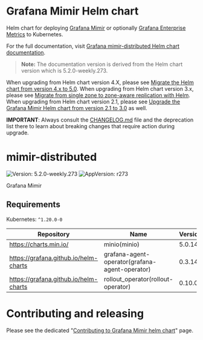 # Grafana Mimir Helm chart

Helm chart for deploying [Grafana Mimir](https://grafana.com/docs/mimir/latest/) or optionally [Grafana Enterprise Metrics](https://grafana.com/docs/enterprise-metrics/latest/) to Kubernetes.

For the full documentation, visit [Grafana mimir-distributed Helm chart documentation](https://grafana.com/docs/helm-charts/mimir-distributed/latest/).

> **Note:** The documentation version is derived from the Helm chart version which is 5.2.0-weekly.273.

When upgrading from Helm chart version 4.X, please see [Migrate the Helm chart from version 4.x to 5.0](https://grafana.com/docs/helm-charts/mimir-distributed/latest/migration-guides/migrate-helm-chart-4.x-to-5.0/).
When upgrading from Helm chart version 3.x, please see [Migrate from single zone to zone-aware replication with Helm](https://grafana.com/docs/helm-charts/mimir-distributed/latest/migration-guides/migrate-from-single-zone-with-helm/).
When upgrading from Helm chart version 2.1, please see [Upgrade the Grafana Mimir Helm chart from version 2.1 to 3.0](https://grafana.com/docs/helm-charts/mimir-distributed/latest/migration-guides/migrate-helm-chart-2.1-to-3.0/) as well.

**IMPORTANT**: Always consult the [CHANGELOG.md](./CHANGELOG.md) file and the deprecation list there to learn about breaking changes that require action during upgrade.

# mimir-distributed

![Version: 5.2.0-weekly.273](https://img.shields.io/badge/Version-5.2.0--weekly.273-informational?style=flat-square) ![AppVersion: r273](https://img.shields.io/badge/AppVersion-r273-informational?style=flat-square)

Grafana Mimir

## Requirements

Kubernetes: `^1.20.0-0`

| Repository | Name | Version |
|------------|------|---------|
| https://charts.min.io/ | minio(minio) | 5.0.14 |
| https://grafana.github.io/helm-charts | grafana-agent-operator(grafana-agent-operator) | 0.3.14 |
| https://grafana.github.io/helm-charts | rollout_operator(rollout-operator) | 0.10.0 |

# Contributing and releasing

Please see the dedicated "[Contributing to Grafana Mimir helm chart](https://github.com/grafana/mimir/tree/main/docs/internal/contributing/contributing-to-helm-chart.md)" page.
